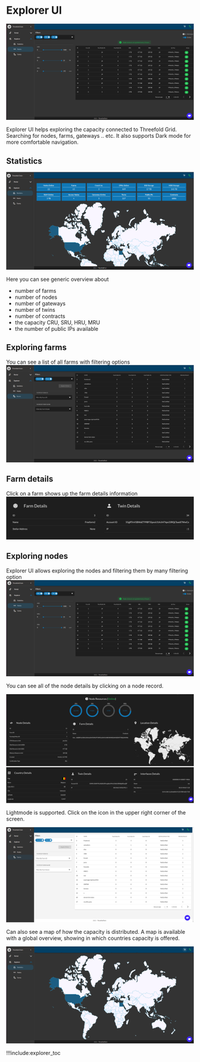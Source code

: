# Explorer UI

![explorer](../img/explorer_basics_.png)

Explorer UI helps exploring the capacity connected to Threefold Grid. Searching for nodes, farms, gateways .. etc. It also supports Dark mode for more comfortable navigation.

## Statistics

![statistics](../img/explorer_basics_2.png)

Here you can see generic overview about

- number of farms
- number of nodes
- number of gateways
- number of twins
- number of contracts
- the capacity CRU, SRU, HRU, MRU
- the number of public IPs available

## Exploring farms

You can see a list of all farms with filtering options
![explorer_farms](../img/explorer_farms.png)

## Farm details

Click on a farm shows up the farm details information
![explorer_farm_details](../img/explorer_farm_details.png)

## Exploring nodes

Explorer UI allows exploring the nodes and filtering them by many filtering option
![exporer_nodes](../img/explorer_basics_.png)

You can see all of the node details by clicking on a node record.

![ ](../img/node_detail_.png)
![ ](../img/node_detail_1.png)

Lightmode is supported. Click on the icon in the upper right corner of the screen.

![explorer_lightmode](../img/explorer_darkmode.png)

Can also see a map of how the capacity is distributed.
A map is available with a global overview, showing in which countries capacity is offered.

![capacity_distribution](../img/explorer_nodes_distribution.png)

!!!include:explorer_toc
